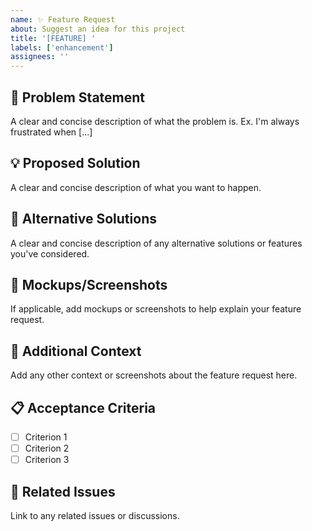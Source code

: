 ```yaml
---
name: ✨ Feature Request
about: Suggest an idea for this project
title: '[FEATURE] '
labels: ['enhancement']
assignees: ''
---
```


## 🎯 Problem Statement
A clear and concise description of what the problem is. Ex. I'm always frustrated when [...]

## 💡 Proposed Solution
A clear and concise description of what you want to happen.

## 🔄 Alternative Solutions
A clear and concise description of any alternative solutions or features you've considered.

## 📸 Mockups/Screenshots
If applicable, add mockups or screenshots to help explain your feature request.

## 🎨 Additional Context
Add any other context or screenshots about the feature request here.

## 📋 Acceptance Criteria
- [ ] Criterion 1
- [ ] Criterion 2
- [ ] Criterion 3

## 🔗 Related Issues
Link to any related issues or discussions.
